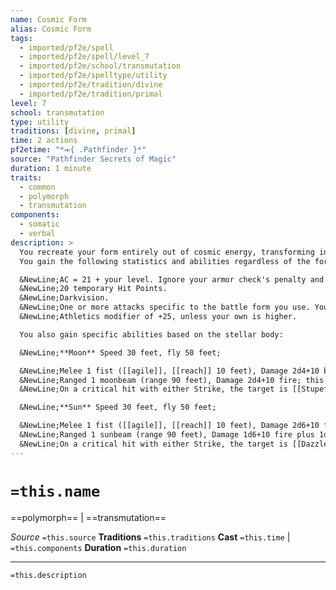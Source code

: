 ```yaml
---
name: Cosmic Form
alias: Cosmic Form
tags:
  - imported/pf2e/spell
  - imported/pf2e/spell/level_7
  - imported/pf2e/school/transmutation
  - imported/pf2e/spelltype/utility
  - imported/pf2e/tradition/divine
  - imported/pf2e/tradition/primal
level: 7
school: transmutation
type: utility
traditions: [divine, primal]
time: 2 actions
pf2etime: "*⬺{ .Pathfinder }*"
source: "Pathfinder Secrets of Magic"
duration: 1 minute
traits:
  - common
  - polymorph
  - transmutation
components:
  - somatic
  - verbal
description: >
  You recreate your form entirely out of cosmic energy, transforming into a Large battle form. You must have enough space to expand into, or the spell is lost. When you cast this spell, choose to take on the powers of the moon or the sun. You have hands in this battle form and can use manipulate actions. You can Dismiss the spell.
  You gain the following statistics and abilities regardless of the form that you choose:

  &NewLine;AC = 21 + your level. Ignore your armor check's penalty and Speed reduction.
  &NewLine;20 temporary Hit Points.
  &NewLine;Darkvision.
  &NewLine;One or more attacks specific to the battle form you use. You're trained with them. Your attack modifier is +25, and you use the listed damage. The melee attacks are Strength based (for the purpose of the enfeebled condition, for example), and the ranged attacks are Dexterity based. If your unarmed attack modifier is higher, you can use it instead.
  &NewLine;Athletics modifier of +25, unless your own is higher.

  You also gain specific abilities based on the stellar body:

  &NewLine;**Moon** Speed 30 feet, fly 50 feet;

  &NewLine;Melee 1 fist ([[agile]], [[reach]] 10 feet), Damage 2d4+10 bludgeoning plus 1d6 fire;
  &NewLine;Ranged 1 moonbeam (range 90 feet), Damage 2d4+10 fire; this form's fire damage is silver for resistances, weaknesses, and the like;
  &NewLine;On a critical hit with either Strike, the target is [[Stupefied]] 2 for 1 round.

  &NewLine;**Sun** Speed 30 feet, fly 50 feet;

  &NewLine;Melee 1 fist ([[agile]], [[reach]] 10 feet), Damage 2d6+10 fire plus 1d6 persistent fire;
  &NewLine;Ranged 1 sunbeam (range 90 feet), Damage 1d6+10 fire plus 1d6 persistent fire;
  &NewLine;On a critical hit with either Strike, the target is [[Dazzled]] for 1 round.
---
```

# `=this.name`
==polymorph== | ==transmutation==

*Source* `=this.source`
**Traditions** `=this.traditions`
**Cast** `=this.time` | `=this.components`
**Duration** `=this.duration`

***
`=this.description`